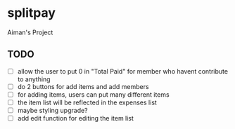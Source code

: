 # splitpay

Aiman's Project

## TODO
 - [ ] allow the user to put 0 in "Total Paid" for member who havent contribute to anything
 - [ ] do 2 buttons for add items and add members
 - [ ] for adding items, users can put many different items
 - [ ] the item list will be reflected in the expenses list
 - [ ] maybe styling upgrade?
 - [ ] add edit function for editing the item list
